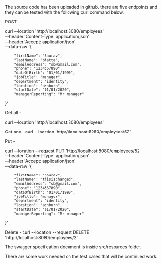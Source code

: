 The source code has been uploaded in github. there are five endpoints and they can be tested with the following curl command below.


POST - 

curl --location 'http://localhost:8080/employees' \
--header 'Content-Type: application/json' \
--header 'Accept: application/json' \
--data-raw '{
        
        "firstName": "Saurav",
        "lastName": "bhatta",
        "emailAddress": "sb@gmail.com",
        "phone": "1234567890",
        "dateOfBirth": "01/01/1990",
        "jobTitle": "manager",
        "department": "identity",
        "location": "ashburn",
        "startDate": "01/01/2020",
        "managerReporting": "Mr manager"

}'

Get all - 

curl --location 'http://localhost:8080/employees'

Get one - 
curl --location 'http://localhost:8080/employees/52'

Put - 

curl --location --request PUT 'http://localhost:8080/employees/52' \
--header 'Content-Type: application/json' \
--header 'Accept: application/json' \
--data-raw '{
        
        "firstName": "Saurav",
        "lastName": "thisischanged",
        "emailAddress": "sb@gmail.com",
        "phone": "1234567890",
        "dateOfBirth": "01/01/1990",
        "jobTitle": "manager",
        "department": "identity",
        "location": "ashburn",
        "startDate": "01/01/2020",
        "managerReporting": "Mr manager"

}'




Delete - 
curl --location --request DELETE 'http://localhost:8080/employees/2'

The swagger specification document is inside src/resources folder.

There are some work needed on the test cases that will be continued work.
